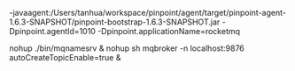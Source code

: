 -javaagent:/Users/tanhua/workspace/pinpoint/agent/target/pinpoint-agent-1.6.3-SNAPSHOT/pinpoint-bootstrap-1.6.3-SNAPSHOT.jar 
-Dpinpoint.agentId=1010 
-Dpinpoint.applicationName=rocketmq

nohup ./bin/mqnamesrv &
nohup sh mqbroker -n localhost:9876 autoCreateTopicEnable=true &
